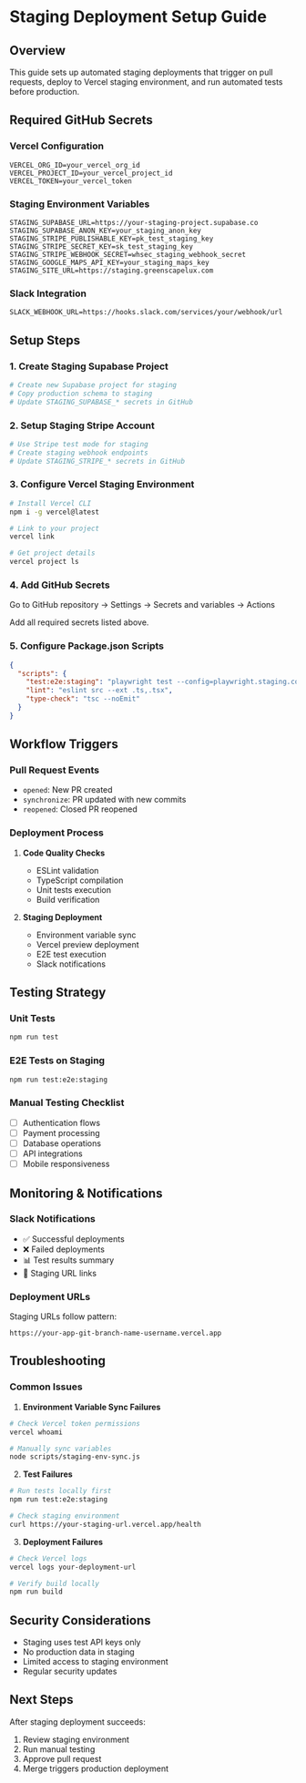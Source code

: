 # Staging Deployment Setup Guide

## Overview
This guide sets up automated staging deployments that trigger on pull requests, deploy to Vercel staging environment, and run automated tests before production.

## Required GitHub Secrets

### Vercel Configuration
```
VERCEL_ORG_ID=your_vercel_org_id
VERCEL_PROJECT_ID=your_vercel_project_id  
VERCEL_TOKEN=your_vercel_token
```

### Staging Environment Variables
```
STAGING_SUPABASE_URL=https://your-staging-project.supabase.co
STAGING_SUPABASE_ANON_KEY=your_staging_anon_key
STAGING_STRIPE_PUBLISHABLE_KEY=pk_test_staging_key
STAGING_STRIPE_SECRET_KEY=sk_test_staging_key
STAGING_STRIPE_WEBHOOK_SECRET=whsec_staging_webhook_secret
STAGING_GOOGLE_MAPS_API_KEY=your_staging_maps_key
STAGING_SITE_URL=https://staging.greenscapelux.com
```

### Slack Integration
```
SLACK_WEBHOOK_URL=https://hooks.slack.com/services/your/webhook/url
```

## Setup Steps

### 1. Create Staging Supabase Project
```bash
# Create new Supabase project for staging
# Copy production schema to staging
# Update STAGING_SUPABASE_* secrets in GitHub
```

### 2. Setup Staging Stripe Account
```bash
# Use Stripe test mode for staging
# Create staging webhook endpoints
# Update STAGING_STRIPE_* secrets in GitHub
```

### 3. Configure Vercel Staging Environment
```bash
# Install Vercel CLI
npm i -g vercel@latest

# Link to your project
vercel link

# Get project details
vercel project ls
```

### 4. Add GitHub Secrets
Go to GitHub repository → Settings → Secrets and variables → Actions

Add all required secrets listed above.

### 5. Configure Package.json Scripts
```json
{
  "scripts": {
    "test:e2e:staging": "playwright test --config=playwright.staging.config.ts",
    "lint": "eslint src --ext .ts,.tsx",
    "type-check": "tsc --noEmit"
  }
}
```

## Workflow Triggers

### Pull Request Events
- `opened`: New PR created
- `synchronize`: PR updated with new commits  
- `reopened`: Closed PR reopened

### Deployment Process
1. **Code Quality Checks**
   - ESLint validation
   - TypeScript compilation
   - Unit tests execution
   - Build verification

2. **Staging Deployment**
   - Environment variable sync
   - Vercel preview deployment
   - E2E test execution
   - Slack notifications

## Testing Strategy

### Unit Tests
```bash
npm run test
```

### E2E Tests on Staging
```bash
npm run test:e2e:staging
```

### Manual Testing Checklist
- [ ] Authentication flows
- [ ] Payment processing
- [ ] Database operations
- [ ] API integrations
- [ ] Mobile responsiveness

## Monitoring & Notifications

### Slack Notifications
- ✅ Successful deployments
- ❌ Failed deployments  
- 📊 Test results summary
- 🔗 Staging URL links

### Deployment URLs
Staging URLs follow pattern:
```
https://your-app-git-branch-name-username.vercel.app
```

## Troubleshooting

### Common Issues

1. **Environment Variable Sync Failures**
```bash
# Check Vercel token permissions
vercel whoami

# Manually sync variables
node scripts/staging-env-sync.js
```

2. **Test Failures**
```bash
# Run tests locally first
npm run test:e2e:staging

# Check staging environment
curl https://your-staging-url.vercel.app/health
```

3. **Deployment Failures**
```bash
# Check Vercel logs
vercel logs your-deployment-url

# Verify build locally
npm run build
```

## Security Considerations

- Staging uses test API keys only
- No production data in staging
- Limited access to staging environment
- Regular security updates

## Next Steps

After staging deployment succeeds:
1. Review staging environment
2. Run manual testing
3. Approve pull request
4. Merge triggers production deployment